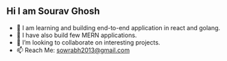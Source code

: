 ## Hi I am Sourav Ghosh

- 🔭 I am learning and building end-to-end application in react and golang.
- 🌱 I have also build few MERN applications.
- 👯 I’m looking to collaborate on interesting projects.
- 📫 Reach Me: sowrabh2013@gmail.com

